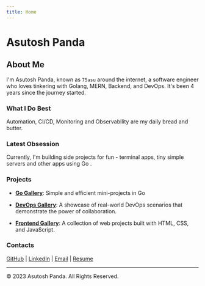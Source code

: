 ```yaml
---
title: Home
---
```


# Asutosh Panda

## About Me

I'm Asutosh Panda, known as `75asu` around the internet, a software engineer who loves tinkering with Golang, MERN, Backend, and DevOps. It's been 4 years since the journey started.

### What I Do Best 

Automation, CI/CD, Monitoring and Observability are my daily bread and butter. 

### Latest Obsession 

Currently, I'm building side projects for fun - terminal apps, tiny simple servers and other apps using Go .

### Projects

- **[Go Gallery](https://github.com/exitAsutosh/go-gallery)**: Simple and efficient mini-projects in Go 

- **[DevOps Gallery](https://github.com/exitAsutosh/devops-gallery)**: A showcase of real-world DevOps scenarios that demonstrate the power of collaboration. 

- **[Frontend Gallery](https://github.com/exitAsutosh/frontend-gallery)**: A collection of web projects built with HTML, CSS, and JavaScript. 

### Contacts

[GitHub](https://github.com/75asu) | [LinkedIn](https://www.linkedin.com/in/75asu) | [Email](mailto:asutosh.pda@gmail.com) | [Resume](https://drive.google.com/file/d/1GF-JgK3q4zA50aGfqbkKSx8PfZw3dorx/view?usp=sharing)


---

© 2023 Asutosh Panda. All Rights Reserved.
